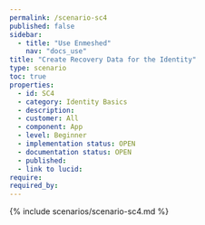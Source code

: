 ```yaml
---
permalink: /scenario-sc4
published: false
sidebar:
  - title: "Use Enmeshed"
    nav: "docs_use"
title: "Create Recovery Data for the Identity"
type: scenario
toc: true
properties:
  - id: SC4
  - category: Identity Basics
  - description:
  - customer: All
  - component: App
  - level: Beginner
  - implementation status: OPEN
  - documentation status: OPEN
  - published:
  - link to lucid:
require:
required_by:
---
```


{% include scenarios/scenario-sc4.md %}
